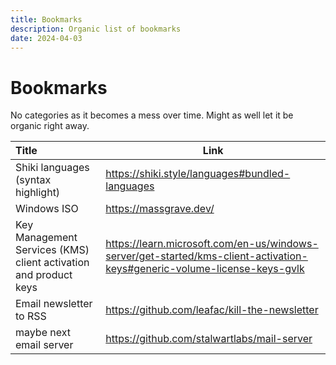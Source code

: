 ```yaml
---
title: Bookmarks
description: Organic list of bookmarks
date: 2024-04-03
---
```


# Bookmarks

No categories as it becomes a mess over time. Might as well let it be organic right away.

| Title | Link |
| :---- | ---- |
| Shiki languages (syntax highlight) | https://shiki.style/languages#bundled-languages |
| Windows ISO | https://massgrave.dev/ |
| Key Management Services (KMS) client activation and product keys | https://learn.microsoft.com/en-us/windows-server/get-started/kms-client-activation-keys#generic-volume-license-keys-gvlk |
| Email newsletter to RSS | https://github.com/leafac/kill-the-newsletter |
| maybe next email server | https://github.com/stalwartlabs/mail-server |